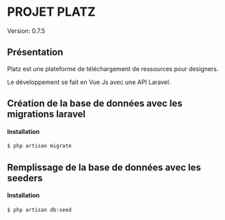 # PROJET PLATZ

Version: 0.7.5

## Présentation

Platz est une plateforme de téléchargement de ressources pour designers.

Le développement se fait en Vue Js avec une API Laravel.

## Création de la base de données avec les migrations laravel

#### Installation 

```bash
$ php artisan migrate
```

## Remplissage de la base de données avec les seeders

#### Installation 

```bash
$ php artisan db:seed 
````

